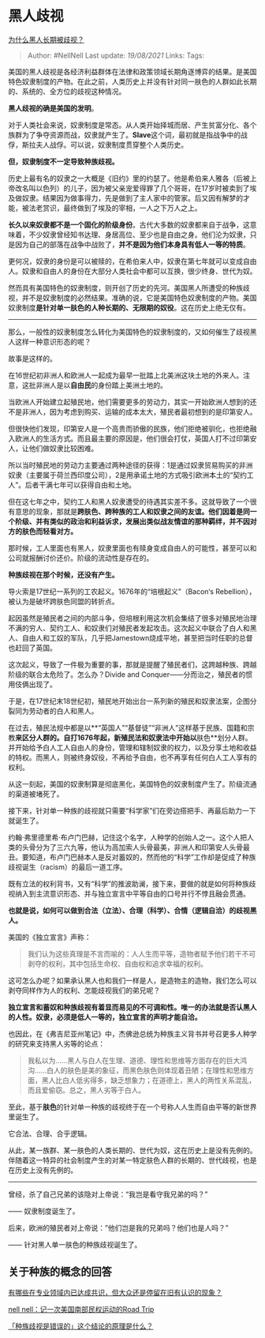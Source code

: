 # 黑人歧视
[为什么黑人长期被歧视？](https://www.zhihu.com/question/22698363/answer/615261939)


> Author: #NellNell 
Last update: *19/08/2021* 
Links:
Tags: 

  

美国的黑人歧视是各经济利益群体在法律和政策领域长期角逐博弈的结果。是美国特色奴隶制度的产物。在此之前，人类历史上并没有针对同一肤色的人群如此长期的、系统的、全方位的歧视这种情况。

**黑人歧视的确是美国的发明**。

对于人类社会来说，奴隶制度是常态。从人类开始择城而居、产生贫富分化、各个族群为了争夺资源而战，奴隶就产生了。**Slave**这个词，最初就是指战争中的战俘，斯拉夫人战俘。可以说，奴隶制度贯穿整个人类历史。

**但，奴隶制度不一定导致种族歧视。**

历史上最有名的奴隶之一大概是《旧约》里的约瑟了。他是希伯来人雅各（后被上帝改名叫以色列）的儿子，因为被父亲宠爱得罪了几个哥哥，在17岁时被卖到了埃及做奴隶。结果因为做事得力，先是做到了主人家中的管家。后又因有解梦的才能，被法老赏识，最终做到了埃及的宰相，一人之下万人之上。

**长久以来奴隶都不是一个固化的阶级身份**。古代大多数的奴隶都来自于战争，这意味着，不少奴隶曾经知书达理、身居高位、至少也是自由之身。他们沦为奴隶，只是因为自己的部落在战争中战败了，**并不是因为他们本身具有低人一等的特质**。

更何况，奴隶的身份是可以被赎的，在希伯来人中，奴隶在第七年就可以变成自由人。奴隶和自由人的身份在大部分人类社会中都可以互换，很少终身、世代为奴。

然而具有美国特色的奴隶制度，则开创了历史的先河。美国黑人所遭受的种族歧视，并不是奴隶制度的必然结果。准确的说，它是美国特色奴隶制度的产物。美国奴隶制度**是针对单一肤色的人种长期的、无限期的奴役**。这在历史上绝无仅有。

---

那么，一般性的奴隶制度怎么转化为美国特色的奴隶制度的，又如何催生了歧视黑人这样一种意识形态的呢？

故事是这样的。

在16世纪初非洲人和欧洲人一起成为最早一批踏上北美洲这块土地的外来人。注意，这批非洲人是以**自由民**的身份踏上美洲土地的。

当欧洲人开始建立起殖民地，他们需要更多的劳动力，其实一开始欧洲人想到的还不是非洲人，因为考虑到购买、运输的成本太大，殖民者最初想到的是印第安人。

但很快他们发现，印第安人是一个高贵而骄傲的民族，他们拒绝被驯化，也拒绝融入欧洲人的生活方式。而且最主要的原因是，他们很会打仗，英国人打不过印第安人，让他们做奴隶比较困难。

所以当时殖民地的劳动力主要通过两种途径的获得：1是通过奴隶贸易购买的非洲奴隶（主要属于荷兰西印度公司），2是用承诺土地的方式吸引欧洲本土的“契约工人”。后者干满七年可以获得自由和土地。

但在这七年之中，契约工人和黑人奴隶遭受的待遇其实差不多。这就导致了一个很有意思的现象，那就是**跨肤色、跨种族的工人和奴隶之间的友谊。他们因着是同一个阶级、并有类似的政治和利益诉求，发展出类似战友情谊的那种羁绊，并不因对方的肤色而轻看对方。**

那时候，工人里面也有黑人，奴隶里面也有赎身变成自由人的可能性，甚至可以和公司就报酬讨价还价。阶级的流动性是存在的。

**种族歧视在那个时候，还没有产生。**

导火索是17世纪一系列的工农起义。1676年的“培根起义”（Bacon‘s Rebellion），被认为是破坏跨肤色同盟的转折点。

起因虽然是殖民者之间的内部斗争，但培根利用这次机会集结了很多对殖民地治理不满的穷人、契约工人、和奴隶们对殖民者发起攻击。这次起义中联合了白人和黑人、自由人和工奴的军队，几乎把Jamestown烧成平地，甚至把当时任职的总督也赶回了英国。

这次起义，导致了一件极为重要的事，那就是提醒了殖民者们，这跨越种族、跨越阶级的联合太危险了。怎么办？Divide and Conquer——分而治之，殖民者的惯用伎俩出现了。

于是，在17世纪末18世纪初，殖民地开始出台一系列新的殖民和奴隶法案，企图分裂同为劳动者的白人和黑人。

在过去，殖民法规中都是以**“英国人”“基督徒”“非洲人”这样基于民族、国籍和宗教**来区分人群的。自打1676年起，新殖民法和奴隶法中开始以**肤色**划分人群。并开始给予白人工人自由人的身份，管理和辖制奴隶的权力，以及分享土地和收益的特权。而黑人，则被终身奴役，不再给予自由，也不再享有任何白人工人享有的权利。

从这一刻起，美国的奴隶制算是彻底黑化，美国特色的奴隶制度产生了。阶级流通的渠道被堵死了。

接下来，针对单一种族的歧视就只需要“科学家”们在旁边搭把手、再最后助力一下就诞生了。

约翰·弗里德里希·布卢门巴赫，记住这个名字，人种学的创始人之一。这个人把人类的头骨分为了三六九等，他认为高加索人头骨最美，非洲人和印第安人头骨最丑。要知道，布卢门巴赫本人是反对蓄奴的，然而他的“科学”工作却是促成了种族歧视诞生（racism）的最后一道工序。

既有立法的权利背书，又有“科学”的推波助澜，接下来，要做的就是如何将种族歧视纳入到主流意识形态、并与独立宣言中平等自由的口号并行不悖且融会贯通。

**也就是说，如何可以做到合法（立法）、合理（科学）、合情（逻辑自洽）的歧视黑人。**

美国的《独立宣言》声称：

> 我们认为这些真理是不言而喻的：人人生而平等，造物者赋予他们若干不可剥夺的权利，其中包括生命权、自由权和追求幸福的权利。

这可怎么办呢？如果承认黑人也和我们一样是人，是造物主的造物，我们怎么可以剥夺同样作为人的权利、怎能歧视我们的弟兄呢？

**独立宣言和蓄奴和种族歧视有着显而易见的不可调和性。唯一的办法就是否认黑人的人性。奴隶，必须是低人一等的，独立宣言的声明才能自洽。**

也因此，在《弗吉尼亚州笔记》中，杰佛逊总统为种族主义背书并号召更多人种学的研究来支持黑人劣等的论点：

> 我私以为……黑人与白人在生理、道德、理性和思维等方面存在的巨大鸿沟……白人的肤色是美的象征，而黑色肤色则体现着丑陋；在理性和思维方面，黑人比白人低劣得多，缺乏想象力；在道德上，黑人的两性关系混乱，而且爱偷窃。总之，黑人劣等于白人。

至此，基于**肤色**的针对单一种族的歧视终于在一个号称人人生而自由平等的新世界里诞生了。

它合法、合理、合乎逻辑。

从此，某一族群、某一肤色的人类长期的、世代为奴，这在历史上是没有先例的。伴随着这一特异的社会制度产生的对某一特定肤色人群的长期的、世代歧视，也是在历史上没有先例的。

---

曾经，杀了自己兄弟的该隐对上帝说：“我岂是看守我兄弟的吗？”

—— 奴隶制度诞生了。

后来，欧洲的殖民者对上帝说：”他们岂是我的兄弟吗？他们也是人吗？”

—— 针对黑人单一肤色的种族歧视诞生了。

  

## 关于种族的概念的回答

[有哪些在专业领域内已达成共识，但大众还是停留在旧有认识的现象？](https://www.zhihu.com/question/266712170/answer/318123634)

[nell nell：记一次美国南部民权运动的Road Trip](https://zhuanlan.zhihu.com/p/55510867)

[「种族歧视是错误的」这个结论的原理是什么？](https://www.zhihu.com/question/343791709/answer/814480186)